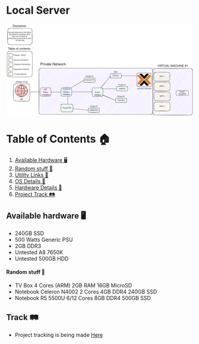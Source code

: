 # Local Server

![image](docs/networking/V1.1.png)

# Table of Contents 🏠

1. [Available Hardware 🖥](#available-hardware-)
2. [Random stuff 🎉](#random-stuff-)
3. [Utility Links 🔗](#utility-links-)
4. [OS Details 📰](#os-details-)
5. [Hardware Details 📰](#hardware-details-)
6. [Project Track 🛤](#track-)

## Available hardware 🖥

- 240GB SSD
- 500 Watts Generic PSU
- 2GB DDR3
- Untested A8 7650K
- Untested 500GB HDD

#### Random stuff 🎉

- TV Box 4 Cores (ARM) 2GB RAM 16GB MicroSD
- Notebook Celeron N4002 2 Cores 4GB DDR4 240GB SSD
- Notebook R5 5500U 6/12 Cores 8GB DDR4 500GB SSD

## Track 🛤

- Project tracking is being made [Here](https://github.com/users/jd-apprentice/projects/4/views/1)

